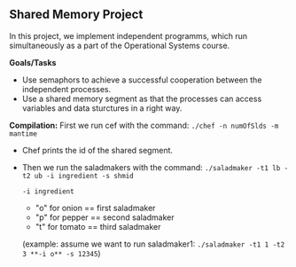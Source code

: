 ## Shared Memory Project

In this project, we implement independent programms, which run simultaneously as a part of the Operational Systems course.

**Goals/Tasks**
- Use semaphors to achieve a successful cooperation between the independent processes.
- Use a shared memory segment as that the processes can access variables and data sturctures in a right way.

**Compilation:** First we run cef with the command: `./chef -n numOfSlds -m mantime`
- Chef prints the id of the shared segment.  
- Then we run the saladmakers with the command: `./saladmaker -t1 lb -t2 ub -i ingredient -s shmid`  

  `-i ingredient`
  - "o" for onion == first saladmaker  
  - "p" for pepper == second saladmaker   
  - "t" for tomato == third saladmaker

  (example: assume we want to run saladmaker1: `./saladmaker -t1 1 -t2 3 **-i o** -s 12345`)
